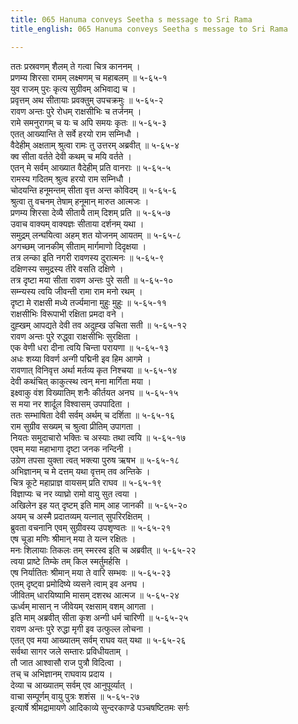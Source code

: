 ```yaml
---
title: 065 Hanuma conveys Seetha s message to Sri Rama
title_english: 065 Hanuma conveys Seetha s message to Sri Rama

---
```


<div class="audioEmbed"  caption="श्रीराम-हरिसीताराममूर्ति-घनपाठिभ्यां वचनम्" src="https://archive.org/download/Ramayana-recitation-Sriram-harisItArAmamUrti-Ghanapaati-v2/Kanda_5/Kanda_5_SK-065-Hanuma_conveys_Seetha_s_message_to_.mp3"></div>

ततः प्रस्रवणम् शैलम् ते गत्वा चित्र काननम् ।  
प्रणम्य शिरसा रामम् लक्ष्मणम् च महाबलम् ॥ ५-६५-१  
युव राजम् पुरः कृत्य सुग्रीवम् अभिवाद्य च ।  
प्रवृत्तम् अथ सीतायाः प्रवक्तुम् उपचक्रमुः ॥ ५-६५-२  
रावण अन्तः पुरे रोधम् राक्षसीभिः च तर्जनम् ।  
रामे समनुरागम् च यः च अपि समयः कृतः ॥ ५-६५-३  
एतत् आख्यान्ति ते सर्वे हरयो राम सम्निधौ ।  
वैदेहीम् अक्षताम् श्रुत्वा रामः तु उत्तरम् अब्रवीत् ॥ ५-६५-४  
क्व सीता वर्तते देवी कथम् च मयि वर्तते ।  
एतन् मे सर्वम् आख्यात वैदेहीम् प्रति वानराः ॥ ५-६५-५  
रामस्य गदितम् श्रुत्व हरयो राम सम्निधौ ।  
चोदयन्ति हनूमन्तम् सीता वृत्त अन्त कोविदम् ॥ ५-६५-६  
श्रुत्वा तु वचनम् तेषाम् हनूमान् मारुत आत्मजः ।  
प्रणम्य शिरसा देव्यै सीतायै ताम् दिशम् प्रति ॥ ५-६५-७  
उवाच वाक्यम् वाक्यज्ञः सीताया दर्शनम् यथा ।  
समुद्रम् लन्घयित्वा अहम् शत योजनम् आयतम् ॥ ५-६५-८  
अगच्छम् जानकीम् सीताम् मार्गमाणो दिदृक्षया ।  
तत्र लन्का इति नगरी रावणस्य दुरात्मनः ॥ ५-६५-९  
दक्षिणस्य समुद्रस्य तीरे वसति दक्षिणे ।  
तत्र दृष्टा मया सीता रावण अन्तः पुरे सती ॥ ५-६५-१०  
सम्न्यस्य त्वयि जीवन्ती रामा राम मनो रथम् ।  
दृष्टा मे राक्षसी मध्ये तर्ज्यमाना मुहुः मुहुः ॥ ५-६५-११  
राक्षसीभिः विरूपाभी रक्षिता प्रमदा वने ।  
दुह्खम् आपद्यते देवी तव अदुह्ख उचिता सती ॥ ५-६५-१२  
रावण अन्तः पुरे रुद्ध्वा राक्षसीभिः सुरक्षिता ।  
एक वेणी धरा दीना त्वयि चिन्ता परायणा ॥ ५-६५-१३  
अधः शय्या विवर्ण अन्गी पद्मिनी इव हिम आगमे ।  
रावणात् विनिवृत्त अर्था मर्तव्य कृत निश्चया ॥ ५-६५-१४  
देवी कथंचित् काकुत्स्थ त्वन् मना मार्गिता मया ।  
इक्ष्वाकु वंश विख्यातिम् शनैः कीर्तयत अनघ ॥ ५-६५-१५  
स मया नर शार्दूल विश्वासम् उपपादिता ।  
ततः सम्भाषिता देवी सर्वम् अर्थम् च दर्शिता ॥ ५-६५-१६  
राम सुग्रीव सख्यम् च श्रुत्वा प्रीतिम् उपागता ।  
नियतः समुदाचारो भक्तिः च अस्याः तथा त्वयि ॥ ५-६५-१७  
एवम् मया महाभागा दृष्टा जनक नन्दिनी ।  
उग्रेण तपसा युक्ता त्वत् भक्त्या पुरुष ऋषभ ॥ ५-६५-१८  
अभिज्ञानम् च मे दत्तम् यथा वृत्तम् तव अन्तिके ।  
चित्र कूटे महाप्राज्ञ वायसम् प्रति राघव ॥ ५-६५-१९  
विज्ञाप्यः च नर व्याघ्रो रामो वायु सुत त्वया ।  
अखिलेन इह यत् दृष्टम् इति माम् आह जानकी ॥ ५-६५-२०  
अयम् च अस्मै प्रदातव्यम् यत्नात् सुपरिरक्षितम् ।  
ब्रुवता वचनानि एवम् सुग्रीवस्य उपशृण्वतः ॥ ५-६५-२१  
एष चूडा मणिः श्रीमान् मया ते यत्न रक्षितः ।  
मनः शिलायाः तिकलः तम् स्मरस्व इति च अब्रवीत् ॥ ५-६५-२२  
त्वया प्राष्टे तिम्के तम् किल स्मर्तुमर्हसि ।  
एष निर्यातितः श्रीमान् मया ते वारि सम्भवः ॥ ५-६५-२३  
एतम् दृष्ट्वा प्रमोदिष्ये व्यसने त्वाम् इव अनघ ।  
जीवितम् धारयिष्यामि मासम् दशरथ आत्मज ॥ ५-६५-२४  
ऊर्ध्वम् मासान् न जीवेयम् रक्षसाम् वशम् आगता ।  
इति माम् अब्रवीत् सीता कृश अन्गी धर्म चारिणी ॥ ५-६५-२५  
रावण अन्तः पुरे रुद्धा मृगी इव उत्फुल्ल लोचना ।  
एतत् एव मया आख्यातम् सर्वम् राघव यत् यथा ॥ ५-६५-२६  
सर्वथा सागर जले सम्तारः प्रविधीयताम् ।  
तौ जात आश्वासौ राज पुत्रौ विदित्वा ।  
तच् च अभिज्ञानम् राघवाय प्रदाय ।  
देव्या च आख्यातम् सर्वम् एव आनुपूर्व्यात् ।  
वाचा सम्पूर्णम् वायु पुत्रः शशंस ॥ ५-६५-२७  
इत्यार्षे श्रीमद्रामायणे आदिकाव्ये सुन्दरकाण्डे पञ्चषष्टितमः सर्गः